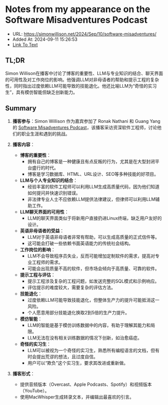 # Notes from my appearance on the Software Misadventures Podcast
- URL: https://simonwillison.net/2024/Sep/10/software-misadventures/
- Added At: 2024-09-11 15:26:53
- [Link To Text](2024-09-11-notes-from-my-appearance-on-the-software-misadventures-podcast_raw.md)

## TL;DR
Simon Willison在播客中讨论了博客的重要性、LLM与专业知识的结合、聊天界面的可用性及对工作岗位的影响。他强调LLM对非母语者的帮助和提示工程的复杂性，同时指出过度依赖LLM可能导致的技能退化。他还比喻LLM为“奇怪的实习生”，具有模仿智能但缺乏创新能力。

## Summary
1. **播客参与**：Simon Willison 作为嘉宾参加了 Ronak Nathani 和 Guang Yang 的 [Software Misadventures Podcast](https://softwaremisadventures.com/)，该播客采访资深软件工程师，讨论他们的职业生涯和遇到的挑战。

2. **播客内容**：
   - **博客的重要性**：
     - 拥有自己的博客是一种健康且有点反叛的行为，尤其是在大型封闭平台盛行的时代。
     - 博客是学习数据库、HTML、URL设计、SEO等多种技能的好项目。
   - **LLM与个人专业知识的结合**：
     - 经验丰富的软件工程师可以利用LLM生成高质量代码，因为他们知道如何提问并快速识别错误。
     - 非法律专业人士不应依赖LLM提供法律建议，但律师可以利用LLM辅助工作。
   - **LLM聊天界面的可用性**：
     - LLM的聊天界面类似于将新用户直接扔进Linux终端，缺乏用户友好的设计。
   - **英语非母语者的受益**：
     - LLM对于英语非母语者非常有帮助，可以生成高质量的正式信件等。
     - 这可能会打破一些依赖书面英语能力的传统社会结构。
   - **工作岗位的影响**：
     - LLM不会导致程序员失业，反而可能增加定制软件的需求，提高对专业工程师的需求。
     - 可能会出现质量不高的软件，但市场会倾向于高质量、可靠的软件。
   - **提示工程与评估**：
     - 提示工程涉及复杂的工程问题，如发送完整的SQL模式和示例响应。
     - 评估提示的难度较大，需要复杂的评估方法。
   - **技能退化**：
     - 过度依赖LLM可能导致技能退化，但整体生产力的提升可能抵消这一风险。
     - 个人愿意用部分技能退化换取2到5倍的生产力提升。
   - **模仿智能**：
     - LLM的智能是基于模仿训练数据中的内容，有助于理解其能力和局限。
     - LLM无法在没有相关训练数据的情况下创新，如治愈癌症。
   - **奇怪的实习生**：
     - LLM可以被视为一个奇怪的实习生，熟悉所有编程语言的文档，但有时会提出荒谬的想法，且过度自信。
     - 用户可以“欺负”这个实习生，要求其改进或重新做。

3. **播客形式**：
   - 提供音频版本（Overcast、Apple Podcasts、Spotify）和视频版本（YouTube）。
   - 使用MacWhisper生成转录文本，并编辑出最喜欢的引言。
